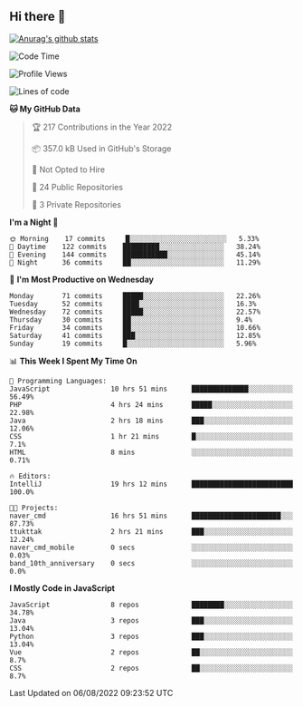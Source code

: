 ## Hi there 👋

[![Anurag's github stats](https://github-readme-stats.vercel.app/api?username=Songwonseok)](https://github.com/anuraghazra/github-readme-stats)



<!--START_SECTION:waka-->
![Code Time](http://img.shields.io/badge/Code%20Time-1%2C695%20hrs%2040%20mins-blue)

![Profile Views](http://img.shields.io/badge/Profile%20Views-1-blue)

![Lines of code](https://img.shields.io/badge/From%20Hello%20World%20I%27ve%20Written-3%20Million%20lines%20of%20code-blue)

**🐱 My GitHub Data** 

> 🏆 217 Contributions in the Year 2022
 > 
> 📦 357.0 kB Used in GitHub's Storage 
 > 
> 🚫 Not Opted to Hire
 > 
> 📜 24 Public Repositories 
 > 
> 🔑 3 Private Repositories  
 > 
**I'm a Night 🦉** 

```text
🌞 Morning    17 commits     █░░░░░░░░░░░░░░░░░░░░░░░░   5.33% 
🌆 Daytime    122 commits    █████████░░░░░░░░░░░░░░░░   38.24% 
🌃 Evening    144 commits    ███████████░░░░░░░░░░░░░░   45.14% 
🌙 Night      36 commits     ██░░░░░░░░░░░░░░░░░░░░░░░   11.29%

```
📅 **I'm Most Productive on Wednesday** 

```text
Monday       71 commits     █████░░░░░░░░░░░░░░░░░░░░   22.26% 
Tuesday      52 commits     ████░░░░░░░░░░░░░░░░░░░░░   16.3% 
Wednesday    72 commits     █████░░░░░░░░░░░░░░░░░░░░   22.57% 
Thursday     30 commits     ██░░░░░░░░░░░░░░░░░░░░░░░   9.4% 
Friday       34 commits     ██░░░░░░░░░░░░░░░░░░░░░░░   10.66% 
Saturday     41 commits     ███░░░░░░░░░░░░░░░░░░░░░░   12.85% 
Sunday       19 commits     █░░░░░░░░░░░░░░░░░░░░░░░░   5.96%

```


📊 **This Week I Spent My Time On** 

```text
💬 Programming Languages: 
JavaScript               10 hrs 51 mins      ██████████████░░░░░░░░░░░   56.49% 
PHP                      4 hrs 24 mins       █████░░░░░░░░░░░░░░░░░░░░   22.98% 
Java                     2 hrs 18 mins       ███░░░░░░░░░░░░░░░░░░░░░░   12.06% 
CSS                      1 hr 21 mins        █░░░░░░░░░░░░░░░░░░░░░░░░   7.1% 
HTML                     8 mins              ░░░░░░░░░░░░░░░░░░░░░░░░░   0.71%

🔥 Editors: 
IntelliJ                 19 hrs 12 mins      █████████████████████████   100.0%

🐱‍💻 Projects: 
naver_cmd                16 hrs 51 mins      ██████████████████████░░░   87.73% 
ttukttak                 2 hrs 21 mins       ███░░░░░░░░░░░░░░░░░░░░░░   12.24% 
naver_cmd_mobile         0 secs              ░░░░░░░░░░░░░░░░░░░░░░░░░   0.03% 
band_10th_anniversary    0 secs              ░░░░░░░░░░░░░░░░░░░░░░░░░   0.0%

```

**I Mostly Code in JavaScript** 

```text
JavaScript               8 repos             ████████░░░░░░░░░░░░░░░░░   34.78% 
Java                     3 repos             ███░░░░░░░░░░░░░░░░░░░░░░   13.04% 
Python                   3 repos             ███░░░░░░░░░░░░░░░░░░░░░░   13.04% 
Vue                      2 repos             ██░░░░░░░░░░░░░░░░░░░░░░░   8.7% 
CSS                      2 repos             ██░░░░░░░░░░░░░░░░░░░░░░░   8.7%

```



 Last Updated on 06/08/2022 09:23:52 UTC
<!--END_SECTION:waka-->
